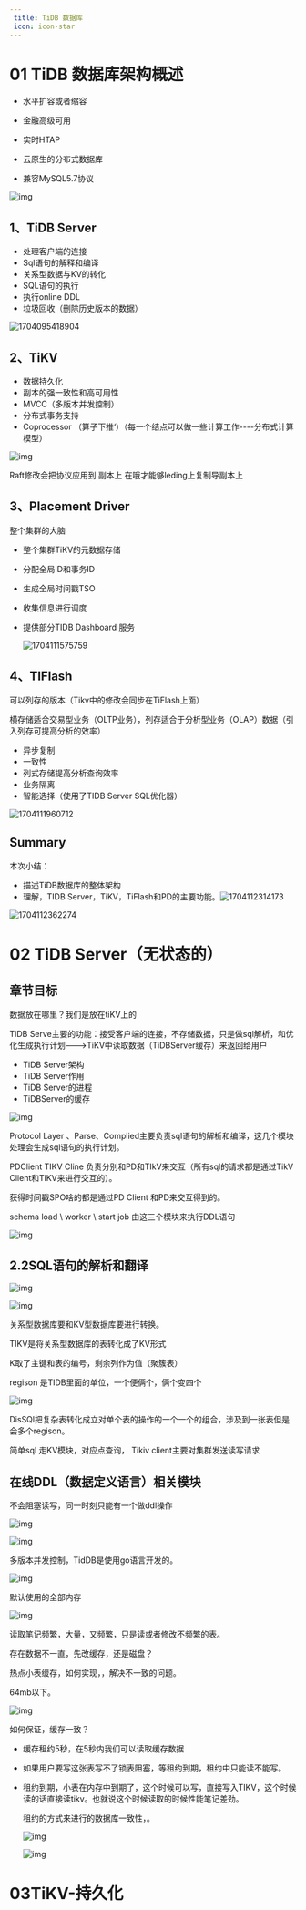 ```yaml
---
 title: TiDB 数据库
 icon: icon-star
---
```

# 01 TiDB 数据库架构概述

- 水平扩容或者缩容

- 金融高级可用

- 实时HTAP

- 云原生的分布式数据库

- 兼容MySQL5.7协议

  

![img](TiDB.assets\1704095267874.png)

## 1、TiDB Server

- 处理客户端的连接
- Sql语句的解释和编译
- 关系型数据与KV的转化
- SQL语句的执行
- 执行online DDL
- 垃圾回收（删除历史版本的数据）

![1704095418904](TiDB.assets\1704095418904.png)

## 2、TiKV

- 数据持久化
- 副本的强一致性和高可用性
- MVCC（多版本并发控制）
- 分布式事务支持
- Coprocessor （算子下推‘）（每一个结点可以做一些计算工作----分布式计算模型）



![img](TiDB.assets\1704110504705.png)

Raft修改会把协议应用到 副本上 在哦才能够leding上复制导副本上

## 3、Placement Driver

整个集群的大脑

- 整个集群TiKV的元数据存储

- 分配全局ID和事务ID

- 生成全局时间戳TSO

- 收集信息进行调度

- 提供部分TIDB Dashboard 服务

  ![1704111575759](TiDB.assets\1704111575759.png)

## 4、TIFlash

可以列存的版本（Tikv中的修改会同步在TiFlash上面）

横存储适合交易型业务（OLTP业务），列存适合于分析型业务（OLAP）数据（引入列存可提高分析的效率）

- 异步复制
- 一致性
- 列式存储提高分析查询效率
- 业务隔离
- 智能选择（使用了TIDB Server SQL优化器）

![1704111960712](TiDB.assets\1704111960712.png)

## Summary

本次小结：

- 描述TiDB数据库的整体架构
- 理解，TIDB Server，TiKV，TiFlash和PD的主要功能。![1704112314173](TiDB.assets\1704112314173.png)

![1704112362274](TiDB.assets\1704112362274.png)

# 02 TiDB Server（无状态的）

## 章节目标

数据放在哪里？我们是放在tiKV上的

TiDB Serve主要的功能：接受客户端的连接，不存储数据，只是做sql解析，和优化生成执行计划--->TiKV中读取数据（TiDBServer缓存）来返回给用户

- TiDB Server架构
- TiDB Server作用
- TiDB Server的进程
- TiDBServer的缓存

![img](TiDB.assets\1704265043314.png)

Protocol Layer 、Parse、Complied主要负责sql语句的解析和编译，这几个模块处理会生成sql语句的执行计划。

PDClient TIKV Cline  负责分别和PD和TIkV来交互（所有sql的请求都是通过TikV Client和TiKV来进行交互的）。

获得时间戳SPO啥的都是通过PD Client 和PD来交互得到的。

schema load \ worker \ start job  由这三个模块来执行DDL语句

![img](TiDB.assets\1704265704368.png)

## 2.2SQL语句的解析和翻译

![img](TiDB.assets\1704265925177.png)

![img](TiDB.assets\1704266024445.png)

关系型数据库要和KV型数据库要进行转换。

TIKV是将关系型数据库的表转化成了KV形式

K取了主键和表的编号，剩余列作为值（聚簇表）



regison  是TIDB里面的单位，一个便俩个，俩个变四个

![img](TiDB.assets\1704266564446.png)



DisSQl把复杂表转化成立对单个表的操作的一个一个的组合，涉及到一张表但是会多个regison。

简单sql 走KV模块，对应点查询，  Tikiv client主要对集群发送读写请求

## 在线DDL（数据定义语言）相关模块

不会阻塞读写，同一时刻只能有一个做ddl操作

![img](TiDB.assets\1704266977898.png)

![img](TiDB.assets\1704355546296.png)

多版本并发控制，TidDB是使用go语言开发的。

![img](TiDB.assets\1704355773435.png)

默认使用的全部内存

![img](TiDB.assets\1704355938679.png)

读取笔记频繁，大量，又频繁，只是读或者修改不频繁的表。



存在数据不一直，先改缓存，还是磁盘？

热点小表缓存，如何实现，，解决不一致的问题。

64mb以下。

![img](TiDB.assets\1704356115173.png)

如何保证，缓存一致？

- 缓存租约5秒，在5秒内我们可以读取缓存数据

- 如果用户要写这张表写不了锁表阻塞，等租约到期，租约中只能读不能写。

- 租约到期，小表在内存中到期了，这个时候可以写，直接写入TIKV，这个时候读的话直接读tikv。也就说这个时候读取的时候性能笔记差劲。

  租约的方式来进行的数据库一致性，。

  ![img](TiDB.assets\1704356408987.png)

  ![img](TiDB.assets\1704356527475.png)

# 03TiKV-持久化

